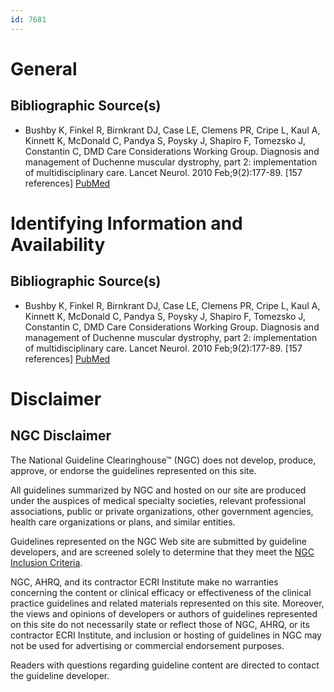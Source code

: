 ```yaml
---
id: 7681
---
```


# General

## Bibliographic Source(s)

- Bushby K, Finkel R, Birnkrant DJ, Case LE, Clemens PR, Cripe L, Kaul A, Kinnett K, McDonald C, Pandya S, Poysky J, Shapiro F, Tomezsko J, Constantin C, DMD Care Considerations Working Group. Diagnosis and management of Duchenne muscular dystrophy, part 2: implementation of multidisciplinary care. Lancet Neurol. 2010 Feb;9(2):177-89. [157 references] [ PubMed ](http://www.ncbi.nlm.nih.gov/entrez/query.fcgi?cmd=Retrieve&db=pubmed&dopt=Abstract&list_uids=19945914)

# Identifying Information and Availability

## Bibliographic Source(s)

- Bushby K, Finkel R, Birnkrant DJ, Case LE, Clemens PR, Cripe L, Kaul A, Kinnett K, McDonald C, Pandya S, Poysky J, Shapiro F, Tomezsko J, Constantin C, DMD Care Considerations Working Group. Diagnosis and management of Duchenne muscular dystrophy, part 2: implementation of multidisciplinary care. Lancet Neurol. 2010 Feb;9(2):177-89. [157 references] [ PubMed ](http://www.ncbi.nlm.nih.gov/entrez/query.fcgi?cmd=Retrieve&db=pubmed&dopt=Abstract&list_uids=19945914)

# Disclaimer

## NGC Disclaimer

The National Guideline Clearinghouse™ (NGC) does not develop, produce, approve, or endorse the guidelines represented on this site.

All guidelines summarized by NGC and hosted on our site are produced under the auspices of medical specialty societies, relevant professional associations, public or private organizations, other government agencies, health care organizations or plans, and similar entities.

Guidelines represented on the NGC Web site are submitted by guideline developers, and are screened solely to determine that they meet the [NGC Inclusion Criteria](/help-and-about/summaries/inclusion-criteria).

NGC, AHRQ, and its contractor ECRI Institute make no warranties concerning the content or clinical efficacy or effectiveness of the clinical practice guidelines and related materials represented on this site. Moreover, the views and opinions of developers or authors of guidelines represented on this site do not necessarily state or reflect those of NGC, AHRQ, or its contractor ECRI Institute, and inclusion or hosting of guidelines in NGC may not be used for advertising or commercial endorsement purposes.

Readers with questions regarding guideline content are directed to contact the guideline developer.

